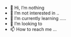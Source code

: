 - 👋 Hi, I’m nothing 
- 👀 I’m not interested in ..
- 🌱 I’m currently learning .....
- 💞️ I’m looking to
- 📫 How to reach me ...

<!---
praveen378/praveen378 is a ✨ special ✨ repository because its `README.md` (this file) appears on your GitHub profile.
You can click the Preview link to take a look at your changes.
--->
